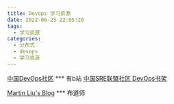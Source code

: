 ```yaml
---
title: Devops 学习资源
date: 2022-06-25 22:05:20
tags: 
  - 学习资源
categories:
  - 分布式
  - devops
  - 学习资源
---
```


<p></p>
<!-- more -->

[中国DevOps社区](https://www.devopschina.org/blog/)  ***  有b站
[中国SRE联盟社区 ](https://www.srenow.cn/index.html)
[DevOps书架](https://www.douban.com/doulist/46341810/)

[Martin Liu's Blog](https://martinliu.cn/)  *** 布道师



